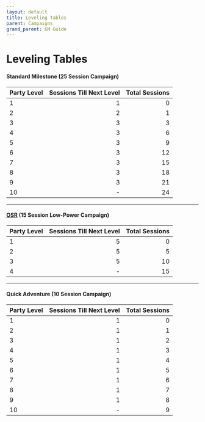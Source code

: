 ```yaml
---
layout: default
title: Leveling Tables
parent: Campaigns
grand_parent: GM Guide
---
```


# Leveling Tables

#### Standard Milestone (25 Session Campaign)

| Party Level | Sessions Till Next Level | Total Sessions |
| :---------- | -----------------------: | -------------: |
| 1           |                        1 |              0 |
| 2           |                        2 |              1 |
| 3           |                        3 |              3 |
| 4           |                        3 |              6 |
| 5           |                        3 |              9 |
| 6           |                        3 |             12 |
| 7           |                        3 |             15 |
| 8           |                        3 |             18 |
| 9           |                        3 |             21 |
| 10          |                        - |             24 |

---

#### [OSR](https://en.wikipedia.org/wiki/Old_School_Renaissance) (15 Session Low-Power Campaign)

| Party Level | Sessions Till Next Level | Total Sessions |
| :---------- | -----------------------: | -------------: |
| 1           |                        5 |              0 |
| 2           |                        5 |              5 |
| 3           |                        5 |             10 |
| 4           |                        - |             15 |

---

#### Quick Adventure (10 Session Campaign)

| Party Level | Sessions Till Next Level | Total Sessions |
| :---------- | -----------------------: | -------------: |
| 1           |                        1 |              0 |
| 2           |                        1 |              1 |
| 3           |                        1 |              2 |
| 4           |                        1 |              3 |
| 5           |                        1 |              4 |
| 6           |                        1 |              5 |
| 7           |                        1 |              6 |
| 8           |                        1 |              7 |
| 9           |                        1 |              8 |
| 10          |                        - |              9 |